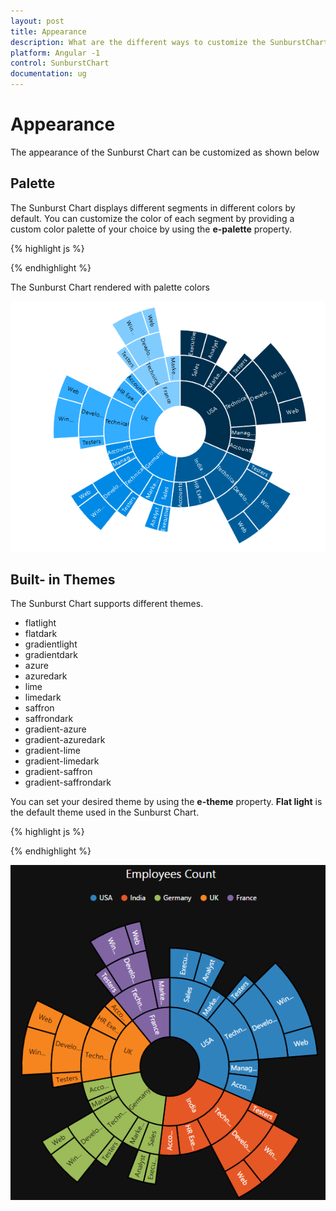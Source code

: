 ```yaml
---
layout: post
title: Appearance
description: What are the different ways to customize the SunburstChart 
platform: Angular -1 
control: SunburstChart
documentation: ug
---
```


# Appearance
The appearance of the Sunburst Chart can be customized as shown below 

## Palette
The Sunburst Chart displays different segments in different colors by default. You can customize the color of each segment by providing a custom color palette of your choice by using the **e-palette** property.

{% highlight js %}

<html xmlns="http://www.w3.org/1999/xhtml" lang="en" ng-app="SunburstChartApp">
    <head>
        <title>Essential Studio for AngularJS: Chart</title>
        <!--CSS and Script file References -->
    </head>
    <body ng-controller="SunburstChartCtrl">
        <div id="container" ej-sunburstchart e-palette="palette">
        </div>
        <script>
                angular.module('SunburstChartApp', ['ejangular'])
                .controller('SunburstChartCtrl', function ($scope) {
                      $scope.palette=["#002e4d", "#005c99", "#008ae6", "#33adff", "#80ccff"];
                 });
        </script>
    </body>
</html>

{% endhighlight %}

The Sunburst Chart rendered with palette colors

![](Appearance_images/Appearance_img1.png)

 
## Built- in Themes

The Sunburst Chart supports different themes. 

*	flatlight
*	flatdark
*	gradientlight
*	gradientdark
*	azure
*	azuredark
*	lime
*	limedark
*	saffron
*	saffrondark
*	gradient-azure
*	gradient-azuredark
*	gradient-lime
*	gradient-limedark
*	gradient-saffron
*	gradient-saffrondark

You can set your desired theme by using the **e-theme** property. **Flat light** is the default theme used in the Sunburst Chart.

{% highlight js %}

<div id="container" ej-sunburstchart e-theme="flatdark" >					
</div>

{% endhighlight %}

![](Appearance_images/Appearance_img2.png)


